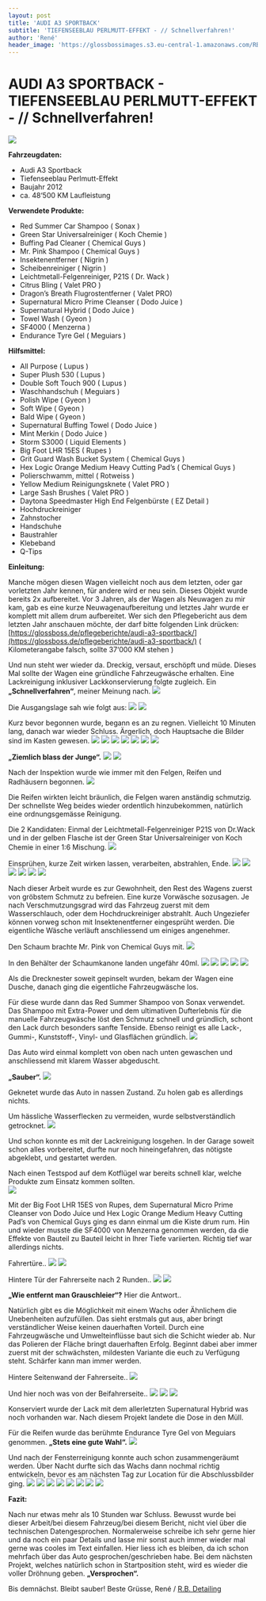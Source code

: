 ```yaml
---
layout: post
title: 'AUDI A3 SPORTBACK'
subtitle: 'TIEFENSEEBLAU PERLMUTT-EFFEKT - // Schnellverfahren!'
author: 'René'
header_image: 'https://glossbossimages.s3.eu-central-1.amazonaws.com/RBdetailing/a3/DSC_1783.jpg'
---
```

# AUDI A3 SPORTBACK - TIEFENSEEBLAU PERLMUTT-EFFEKT - // Schnellverfahren!

![](https://glossbossimages.s3.eu-central-1.amazonaws.com/RBdetailing/a3/header.jpg)


**Fahrzeugdaten:**

- Audi A3 Sportback
- Tiefenseeblau Perlmutt-Effekt
- Baujahr 2012
- ca. 48‘500 KM Laufleistung


**Verwendete Produkte:**

- Red Summer Car Shampoo ( Sonax )
- Green Star Universalreiniger ( Koch Chemie )
- Buffing Pad Cleaner ( Chemical Guys )
- Mr. Pink Shampoo ( Chemical Guys )
- Insektenentferner ( Nigrin )
- Scheibenreiniger ( Nigrin )
- Leichtmetall-Felgenreiniger, P21S ( Dr. Wack )
- Citrus Bling ( Valet PRO )
- Dragon’s Breath Flugrostentferner ( Valet PRO)
- Supernatural Micro Prime Cleanser ( Dodo Juice )
- Supernatural Hybrid ( Dodo Juice )
- Towel Wash ( Gyeon )
- SF4000 ( Menzerna )
- Endurance Tyre Gel ( Meguiars )


**Hilfsmittel:**

- All Purpose ( Lupus )
- Super Plush 530 ( Lupus )
- Double Soft Touch 900 ( Lupus )
- Waschhandschuh ( Meguiars )
- Polish Wipe ( Gyeon )
- Soft Wipe ( Gyeon )
- Bald Wipe ( Gyeon )
- Supernatural Buffing Towel ( Dodo Juice )
- Mint Merkin ( Dodo Juice )
- Storm S3000 ( Liquid Elements )
- Big Foot LHR 15ES ( Rupes )
- Grit Guard Wash Bucket System ( Chemical Guys )
- Hex Logic Orange Medium Heavy Cutting Pad’s ( Chemical Guys )
- Polierschwamm, mittel ( Rotweiss )
- Yellow Medium Reinigungsknete ( Valet PRO )
- Large Sash Brushes ( Valet PRO )
- Daytona Speedmaster High End Felgenbürste ( EZ Detail )
- Hochdruckreiniger
- Zahnstocher
- Handschuhe
- Baustrahler
- Klebeband
- Q-Tips


**Einleitung:**

Manche mögen diesen Wagen vielleicht noch aus dem letzten, oder gar vorletzten Jahr kennen, für andere wird er neu sein. Dieses Objekt wurde bereits 2x aufbereitet. Vor 3 Jahren, als der Wagen als Neuwagen zu mir kam, gab es eine kurze Neuwagenaufbereitung und letztes Jahr wurde er komplett mit allem drum aufbereitet. Wer sich den Pflegebericht aus dem letzten Jahr anschauen möchte, der darf bitte folgenden Link drücken: [https://glossboss.de/pflegeberichte/audi-a3-sportback/](https://glossboss.de/pflegeberichte/audi-a3-sportback/) ( Kilometerangabe falsch, sollte 37‘000 KM stehen )

Und nun steht wer wieder da. Dreckig, versaut, erschöpft und müde. Dieses Mal sollte der Wagen eine gründliche Fahrzeugwäsche erhalten. Eine Lackreinigung inklusiver Lackkonservierung folgte zugleich. Ein **„Schnellverfahren“**, meiner Meinung nach.
![](https://glossbossimages.s3.eu-central-1.amazonaws.com/RBdetailing/a3/DSC_1654.jpg)

Die Ausgangslage sah wie folgt aus:
![](https://glossbossimages.s3.eu-central-1.amazonaws.com/RBdetailing/a3/DSC_1655.jpg)
![](https://glossbossimages.s3.eu-central-1.amazonaws.com/RBdetailing/a3/DSC_1656.jpg)

Kurz bevor begonnen wurde, begann es an zu regnen. Vielleicht 10 Minuten lang, danach war wieder Schluss. Ärgerlich, doch Hauptsache die Bilder sind im Kasten gewesen.
![](https://glossbossimages.s3.eu-central-1.amazonaws.com/RBdetailing/a3/DSC_1657.jpg)
![](https://glossbossimages.s3.eu-central-1.amazonaws.com/RBdetailing/a3/DSC_1659.jpg)
![](https://glossbossimages.s3.eu-central-1.amazonaws.com/RBdetailing/a3/DSC_1660.jpg)
![](https://glossbossimages.s3.eu-central-1.amazonaws.com/RBdetailing/a3/DSC_1661.jpg)
![](https://glossbossimages.s3.eu-central-1.amazonaws.com/RBdetailing/a3/DSC_1668.jpg)
![](https://glossbossimages.s3.eu-central-1.amazonaws.com/RBdetailing/a3/DSC_1669.jpg)
![](https://glossbossimages.s3.eu-central-1.amazonaws.com/RBdetailing/a3/DSC_1672.jpg)

**„Ziemlich blass der Junge“.**
![](https://glossbossimages.s3.eu-central-1.amazonaws.com/RBdetailing/a3/DSC_1674.jpg)
![](https://glossbossimages.s3.eu-central-1.amazonaws.com/RBdetailing/a3/DSC_1676.jpg)

Nach der Inspektion wurde wie immer mit den Felgen, Reifen und Radhäusern begonnen.
![](https://glossbossimages.s3.eu-central-1.amazonaws.com/RBdetailing/a3/DSC_1677.jpg)

Die Reifen wirkten leicht bräunlich, die Felgen waren anständig schmutzig. Der schnellste Weg beides wieder ordentlich hinzubekommen, natürlich eine ordnungsgemässe Reinigung.

Die 2 Kandidaten: Einmal der Leichtmetall-Felgenreiniger P21S von Dr.Wack und in der gelben Flasche ist der Green Star Universalreiniger von Koch Chemie in einer 1:6 Mischung.
![](https://glossbossimages.s3.eu-central-1.amazonaws.com/RBdetailing/a3/DSC_1680.jpg)

Einsprühen, kurze Zeit wirken lassen, verarbeiten, abstrahlen, Ende.
![](https://glossbossimages.s3.eu-central-1.amazonaws.com/RBdetailing/a3/DSC_1681.jpg)
![](https://glossbossimages.s3.eu-central-1.amazonaws.com/RBdetailing/a3/DSC_1682.jpg)
![](https://glossbossimages.s3.eu-central-1.amazonaws.com/RBdetailing/a3/DSC_1683.jpg)
![](https://glossbossimages.s3.eu-central-1.amazonaws.com/RBdetailing/a3/DSC_1684.jpg)
![](https://glossbossimages.s3.eu-central-1.amazonaws.com/RBdetailing/a3/DSC_1685.jpg)
![](https://glossbossimages.s3.eu-central-1.amazonaws.com/RBdetailing/a3/DSC_1686.jpg)

Nach dieser Arbeit wurde es zur Gewohnheit, den Rest des Wagens zuerst von gröbstem Schmutz zu befreien. Eine kurze Vorwäsche sozusagen. Je nach Verschmutzungsgrad wird das Fahrzeug zuerst mit dem Wasserschlauch, oder dem Hochdruckreiniger abstrahlt. Auch Ungeziefer können vorweg schon mit Insektenentferner eingesprüht werden. Die eigentliche Wäsche verläuft anschliessend um einiges angenehmer.

Den Schaum brachte Mr. Pink von Chemical Guys mit.
![](https://glossbossimages.s3.eu-central-1.amazonaws.com/RBdetailing/a3/DSC_1688.jpg)

In den Behälter der Schaumkanone landen ungefähr 40ml.
![](https://glossbossimages.s3.eu-central-1.amazonaws.com/RBdetailing/a3/DSC_1687.jpg)
![](https://glossbossimages.s3.eu-central-1.amazonaws.com/RBdetailing/a3/DSC_1690.jpg)
![](https://glossbossimages.s3.eu-central-1.amazonaws.com/RBdetailing/a3/DSC_1691.jpg)
![](https://glossbossimages.s3.eu-central-1.amazonaws.com/RBdetailing/a3/DSC_1692.jpg)
![](https://glossbossimages.s3.eu-central-1.amazonaws.com/RBdetailing/a3/DSC_1695.jpg)

Als die Drecknester soweit gepinselt wurden, bekam der Wagen eine Dusche, danach ging die eigentliche Fahrzeugwäsche los.

Für diese wurde dann das Red Summer Shampoo von Sonax verwendet. Das Shampoo mit Extra-Power und dem ultimativen Dufterlebnis für die manuelle Fahrzeugwäsche löst den Schmutz schnell und gründlich, schont den Lack durch besonders sanfte Tenside. Ebenso reinigt es alle Lack-, Gummi-, Kunststoff-, Vinyl- und Glasflächen gründlich.
![](https://glossbossimages.s3.eu-central-1.amazonaws.com/RBdetailing/a3/DSC_1696.jpg)

Das Auto wird einmal komplett von oben nach unten gewaschen und anschliessend mit klarem Wasser abgeduscht.

**„Sauber“.**
![](https://glossbossimages.s3.eu-central-1.amazonaws.com/RBdetailing/a3/DSC_1697.jpg)

Geknetet wurde das Auto in nassen Zustand. Zu holen gab es allerdings nichts.

Um hässliche Wasserflecken zu vermeiden, wurde selbstverständlich getrocknet.
![](https://glossbossimages.s3.eu-central-1.amazonaws.com/RBdetailing/a3/DSC_1705.jpg)

Und schon konnte es mit der Lackreinigung losgehen. In der Garage soweit schon alles vorbereitet, durfte nur noch hineingefahren, das nötigste abgeklebt, und gestartet werden.

Nach einen Testspod auf dem Kotflügel war bereits schnell klar, welche Produkte zum Einsatz kommen sollten.  
![](https://glossbossimages.s3.eu-central-1.amazonaws.com/RBdetailing/a3/DSC_1714.jpg)

Mit der Big Foot LHR 15ES von Rupes, dem Supernatural Micro Prime Cleanser von Dodo Juice und Hex Logic Orange Medium Heavy Cutting Pad’s von Chemical Guys ging es dann einmal um die Kiste drum rum. Hin und wieder musste die SF4000 von Menzerna genommen werden, da die Effekte von Bauteil zu Bauteil leicht in Ihrer Tiefe variierten. Richtig tief war allerdings nichts.

Fahrertüre..
![](https://glossbossimages.s3.eu-central-1.amazonaws.com/RBdetailing/a3/DSC_1716.jpg)
![](https://glossbossimages.s3.eu-central-1.amazonaws.com/RBdetailing/a3/DSC_1723.jpg)

Hintere Tür der Fahrerseite nach 2 Runden..
![](https://glossbossimages.s3.eu-central-1.amazonaws.com/RBdetailing/a3/DSC_1730.jpg)
![](https://glossbossimages.s3.eu-central-1.amazonaws.com/RBdetailing/a3/DSC_1731.jpg)

**„Wie entfernt man Grauschleier“?** Hier die Antwort..

Natürlich gibt es die Möglichkeit mit einem Wachs oder Ähnlichem die Unebenheiten aufzufüllen. Das sieht erstmals gut aus, aber bringt verständlicher Weise keinen dauerhaften Vorteil. Durch eine Fahrzeugwäsche und Umwelteinflüsse baut sich die Schicht wieder ab. Nur das Polieren der Fläche bringt dauerhaften Erfolg. Beginnt dabei aber immer zuerst mit der schwächsten, mildesten Variante die euch zu Verfügung steht. Schärfer kann man immer werden.

Hintere Seitenwand der Fahrerseite..
![](https://glossbossimages.s3.eu-central-1.amazonaws.com/RBdetailing/a3/DSC_1732.jpg)

Und hier noch was von der Beifahrerseite..
![](https://glossbossimages.s3.eu-central-1.amazonaws.com/RBdetailing/a3/DSC_1741.jpg)
![](https://glossbossimages.s3.eu-central-1.amazonaws.com/RBdetailing/a3/DSC_1744.jpg)
![](https://glossbossimages.s3.eu-central-1.amazonaws.com/RBdetailing/a3/DSC_1747.jpg)

Konserviert wurde der Lack mit dem allerletzten Supernatural Hybrid was noch vorhanden war. Nach diesem Projekt landete die Dose in den Müll.

Für die Reifen wurde das berühmte Endurance Tyre Gel von Meguiars genommen. **„Stets eine gute Wahl“.**
![](https://glossbossimages.s3.eu-central-1.amazonaws.com/RBdetailing/a3/DSC_1768.jpg)

Und nach der Fensterreinigung konnte auch schon zusammengeräumt werden. Über Nacht durfte sich das Wachs dann nochmal richtig entwickeln, bevor es am nächsten Tag zur Location für die Abschlussbilder ging.
![](https://glossbossimages.s3.eu-central-1.amazonaws.com/RBdetailing/a3/DSC_1778.jpg)
![](https://glossbossimages.s3.eu-central-1.amazonaws.com/RBdetailing/a3/DSC_1771.jpg)
![](https://glossbossimages.s3.eu-central-1.amazonaws.com/RBdetailing/a3/DSC_1775.jpg)
![](https://glossbossimages.s3.eu-central-1.amazonaws.com/RBdetailing/a3/DSC_1779.jpg)
![](https://glossbossimages.s3.eu-central-1.amazonaws.com/RBdetailing/a3/DSC_1770.jpg)
![](https://glossbossimages.s3.eu-central-1.amazonaws.com/RBdetailing/a3/DSC_1780.jpg)
![](https://glossbossimages.s3.eu-central-1.amazonaws.com/RBdetailing/a3/DSC_1781.jpg)
![](https://glossbossimages.s3.eu-central-1.amazonaws.com/RBdetailing/a3/DSC_1783.jpg)


**Fazit:**

Nach nur etwas mehr als 10 Stunden war Schluss. Bewusst wurde bei dieser Arbeit/bei diesem Fahrzeug/bei diesem Bericht, nicht viel über die technischen Datengesprochen. Normalerweise schreibe ich sehr gerne hier und da noch ein paar Details und lasse mir sonst auch immer wieder mal gerne was cooles im Text einfallen. Hier liess ich es bleiben, da ich schon mehrfach über das Auto gesprochen/geschrieben habe. Bei dem nächsten Projekt, welches natürlich schon in Startposition steht, wird es wieder die voller Dröhnung geben. **„Versprochen“.**

Bis demnächst. Bleibt sauber!
Beste Grüsse, René /
[R.B. Detailing](https://www.facebook.com/Detailing.R.B/?ref=hl)


